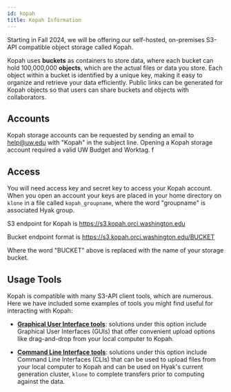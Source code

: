 ```yaml
---
id: kopah
title: Kopah Information
---
```


Starting in Fall 2024, we will be offering our self-hosted, on-premises S3-API compatible object storage called Kopah.

Kopah uses **buckets** as containers to store data, where each bucket can hold 100,000,000 **objects**, which are the actual files or data you store. Each object within a bucket is identified by a unique key, making it easy to organize and retrieve your data efficiently. Public links can be generated for Kopah objects so that users can share buckets and objects with collaborators.

## Accounts
Kopah storage accounts can be requested by sending an email to help@uw.edu with "Kopah" in the subject line. Opening a Kopah storage account required a valid UW Budget and Worktag.
f
## Access
You will need access key and secret key to access your Kopah account. When you open an account your keys are placed in your home directory on `klone` in a file called `kopah_groupname`, where the word "groupname" is associated Hyak group.

S3 endpoint for Kopah is https://s3.kopah.orci.washington.edu

Bucket endpoint format is https://s3.kopah.orci.washington.edu/BUCKET

Where the word "BUCKET" above is replaced with the name of your storage bucket.

## Usage Tools

Kopah is compatible with many S3-API client tools, which are numerous. Here we have included some examples of tools you might find useful for interacting with Kopah:

* [**Graphical User Interface tools**](https://hyak.uw.edu/docs/storage/gui): solutions under this option include Graphical User Interfaces (GUIs) that offer convenient upload options like drag-and-drop from your local computer to Kopah. 

* [**Command Line Interface tools**](https://hyak.uw.edu/docs/storage/cli): solutions under this option include Command Line Interfaces (CLIs) that can be used to upload files from your local computer to Kopah and can be used on Hyak's current generation cluster, `klone` to complete transfers prior to computing against the data.
